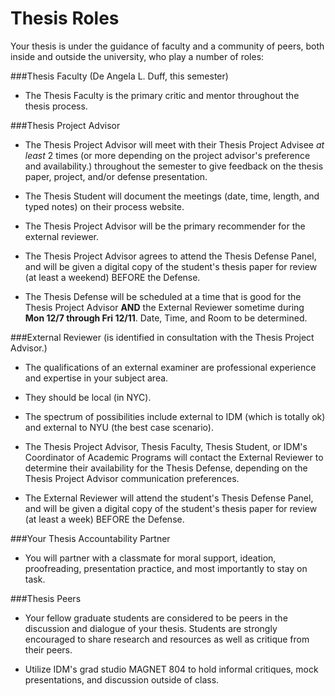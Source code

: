 # Thesis Roles

Your thesis is under the guidance of faculty and a community of peers, both inside and outside the university, who play a number of roles:

###Thesis Faculty (De Angela L. Duff, this semester)

* The Thesis Faculty is the primary critic and mentor throughout the thesis process. 

###Thesis Project Advisor

* The Thesis Project Advisor will meet with their Thesis Project Advisee *at least* 2 times (or more depending on the project advisor's preference and availability.) throughout the semester to give feedback on the thesis paper, project, and/or defense presentation. 

* The Thesis Student will document the meetings (date, time, length, and typed notes) on their process website. 

* The Thesis Project Advisor will be the primary recommender for the external reviewer.

* The Thesis Project Advisor agrees to attend the Thesis Defense Panel, and will be given a digital copy of the student's thesis paper for review (at least a weekend) BEFORE the Defense.

* The Thesis Defense will be scheduled at a time that is good for the Thesis Project Advisor **AND** the External Reviewer sometime during **Mon 12/7 through Fri 12/11**. Date, Time, and Room to be determined.

###External Reviewer (is identified in consultation with the Thesis Project Advisor.)

* The qualifications of an external examiner are professional experience and expertise in your subject area. 

* They should be local (in NYC).

* The spectrum of possibilities include external to IDM (which is totally ok) and external to NYU (the best case scenario).

* The Thesis Project Advisor, Thesis Faculty, Thesis Student, or IDM's Coordinator of Academic Programs will contact the External Reviewer to determine their availability for the Thesis Defense, depending on the Thesis Project Advisor communication preferences. 

* The External Reviewer will attend the student's Thesis Defense Panel, and will be given a digital copy of the student's thesis paper for review (at least a week) BEFORE the Defense.

###Your Thesis Accountability Partner

* You will partner with a classmate for moral support, ideation, proofreading, presentation practice, and most importantly to stay on task.

###Thesis Peers

* Your fellow graduate students are considered to be peers in the discussion and dialogue of your thesis. Students are strongly encouraged to share research and resources as well as critique from their peers. 

* Utilize IDM's grad studio MAGNET 804 to hold informal critiques, mock presentations, and discussion outside of class.